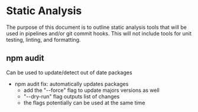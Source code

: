 # Static Analysis

The purpose of this document is to outline static analysis tools that will be used in pipelines and/or git commit hooks.
This will not include tools for unit testing, linting, and formatting.

## npm audit

Can be used to update/detect out of date packages

- npm audit fix: automatically updates packages
  - add the "--force" flag to update majors versions as well
  - "--dry-run" flag outputs list of changes
  - the flags potentially can be used at the same time

